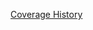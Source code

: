 [Coverage History](https://rawgithub.com/bldr-io/artifacts/local_bldr-io_bldr_2014-03-24_21-41-51/coverage/index.html)
